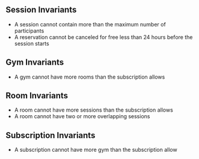 ﻿## Session Invariants
- A session cannot contain more than the maximum number of participants
- A reservation cannot be canceled for free less than 24 hours before the session starts

## Gym Invariants
- A gym cannot have more rooms than the subscription allows

## Room Invariants
- A room cannot have more sessions than the subscription allows
- A room cannot have two or more overlapping sessions

## Subscription Invariants
- A subscription cannot have more gym than the subscription allow
